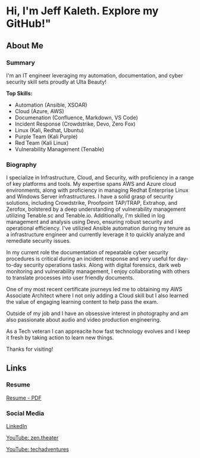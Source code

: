 # Hi, I'm Jeff Kaleth. Explore my GitHub!"

## About Me

### Summary

I'm an IT engineer leveraging my automation, documentation, and cyber security skill sets proudly at Ulta Beauty!

**Top Skills:**

- Automation (Ansible, XSOAR)
- Cloud (Azure, AWS)
- Documenation (Confluence, Markdown, VS Code)
- Incident Response (Crowdstrike, Devo, Zero Fox)
- Linux (Kali, Redhat, Ubuntu)
- Purple Team (Kali Purple)
- Red Team (Kali Linux)
- Vulnerability Management (Tenable)

### Biography

I specialize in Infrastructure, Cloud, and Security, with proficiency in a range of key platforms and tools. My expertise spans AWS and Azure cloud environments, along with proficiency in managing Redhat Enterprise Linux and Windows Server infrastructures. I have a solid grasp of security solutions, including Crowdstrike, Proofpoint TAP/TRAP, Extrahop, and Zerofox, bolstered by a deep understanding of vulnerability management utilizing Tenable.sc and Tenable.io. Additionally, I'm skilled in log management and analysis using Devo, ensuring robust security and operational efficiency. I've utilizied Ansible automation during my tenure as a infrastructure engineer and currently leverage it to quickly analyze and  remediate security issues. 

In my current role the documentation of repeatable cyber security procedures is critical during an incident response and very useful for day-to-day security operations tasks. 
Along with digital forensics, dark web monitoring and vulnerability management, I enjoy collaborating with others to translate processes into user friendly documents. 

One of my most recent certificate journeys led me to obtaining my AWS Associate Architect where I not only adding a Cloud skill but I also learned the value of engaging learning content to help pass the exam. 

Outside of my job and I have an obsessive interest in photography and am also passionate about audio and video production engineering. 

As a Tech veteran I can appreacite how fast technology evolves and I keep it fresh by taking action to learn new things. 

Thanks for visiting! 

## Links

### Resume

[Resume - PDF](https://github.com/jkaleth/jkaleth/blob/main/Resume-Jeff-Kaleth-113023.pdf)

### Social Media

[LinkedIn](https://www.linkedin.com/in/jeffkaleth/)

[YouTube: zen.theater](https://www.youtube.com/@zentheater)

[YouTube: techadventures](https://www.youtube.com/@zentheater)


